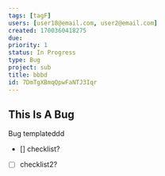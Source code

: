 ```yaml
---
tags: [tagF]
users: [user18@email.com, user2@email.com]
created: 1700360418275
due: 
priority: 1
status: In Progress
type: Bug
project: sub
title: bbbd
id: 7DmTgXBmqQpwFaNTJ3Iqr
---
```

<!-- GENERATED WITH GITDOWN; DO NOT CHANGE -->

## This Is A Bug

Bug templateddd

- [] checklist?
- [ ] checklist2?
